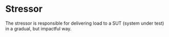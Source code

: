 # Stressor

The stressor is responsible for delivering load to a SUT (system under test) in a gradual, but impactful way.
